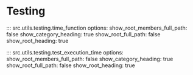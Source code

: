 # Testing

::: src.utils.testing.time_function
    options:
        show_root_members_full_path: false
        show_category_heading: true
        show_root_full_path: false
        show_root_heading: true

::: src.utils.testing.test_execution_time
    options:
        show_root_members_full_path: false
        show_category_heading: true
        show_root_full_path: false
        show_root_heading: true
